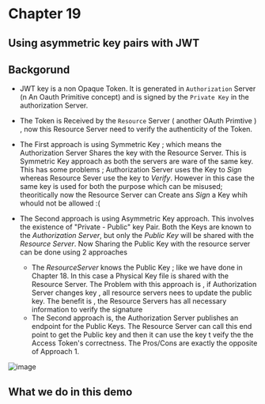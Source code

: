 # Chapter 19

##  Using asymmetric key pairs with JWT


## Backgorund
* JWT key is a non Opaque Token. It is generated in `Authorization` Server (n An Oauth Primitive concept) and is signed by the `Private Key` in the authorization Server. 
*  The Token is Received by the `Resource` Server ( another OAuth Primtive ) , now this Resource Server need to verify the authenticity of  the Token.
* The First approach is using Symmetric Key ; which means the Authorization Server Shares the key with the Resource Server. This is Symmetric Key approach as both the servers are ware of the same key. This has some problems ; Authorization Server  uses the Key to _Sign_ whereas Resource Sever use the key to _Verify_. However in this case the same key is used for both the purpose which can be misused; theoritically now the Resource Server can Create ans _Sign_ a Key whih whould not be allowed :( 

* The Second approach is using Asymmetric Key approach. This involves the existence of "Private - Public" key Pair. Both the Keys are known to the _Authorization Server_, but only the _Public Key_ will be shared with the _Resource Server_. Now Sharing the Public Key with the resource server can be done using 2 approaches 
	*   The _ResourceServer_ knows the Public Key ; like we have done in Chapter 18. In this case a Physical Key file is shared with the Resource Server. The Problem with this approach is , if Authorization Server changes key , all resource servers nees to update the public key. The benefit is , the Resource Servers has all necessary information to verify the signature  
	* The Second approach is, the Authorization Server publishes an endpoint for the Public Keys. The Resource Server can call this end point to get the Public key and then it can use the key t veify the the Access Token's correctness. The Pros/Cons are exactly the opposite of Approach 1.

![image](https://user-images.githubusercontent.com/8110582/140611770-7925c81f-f1d4-4884-b7e1-085173782dd1.png)


## What we do in this demo 
